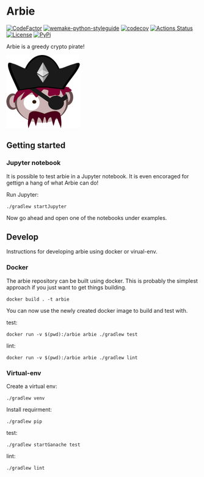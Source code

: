 # Arbie

[![CodeFactor](https://www.codefactor.io/repository/github/owodunni/arbie/badge?s=26f81a3989ea34700be306a9bbd3b90735e9c5ce)](https://www.codefactor.io/repository/github/owodunni/arbie) [![wemake-python-styleguide](https://img.shields.io/badge/style-wemake-000000.svg)](https://github.com/wemake-services/wemake-python-styleguide) [![codecov](https://codecov.io/gh/owodunni/Arbie/branch/master/graph/badge.svg?token=76NI0XBSH1)](https://codecov.io/gh/owodunni/Arbie) [![Actions Status](https://github.com/owodunni/arbie/workflows/Python%20Branch%20Workflow/badge.svg)](https://github.com/owodunni/arbie) [![License](https://img.shields.io/github/license/owodunni/GaugeRnR)](https://github.com/owodunni/GageRnR/blob/master/LICENSE)
[![PyPi](https://img.shields.io/pypi/v/Arbie)](https://pypi.org/project/Arbie/)


Arbie is a greedy crypto pirate!

![Arbie](./assets/icon/arbie-icon-192x192.png)

## Getting started

### Jupyter notebook

It is possible to test arbie in a Jupyter notebook. It is even encoraged for
gettign a hang of what Arbie can do!

Run Jupyter:
```
./gradlew startJupyter
```

Now go ahead and open one of the notebooks under examples.

## Develop

Instructions for developing arbie using docker or virual-env.

### Docker

The arbie repository can be built using docker. This is probably the simplest
approach if you just want to get things building.

```
docker build . -t arbie
```

You can now use the newly created docker image to build and test with.

test:
```
docker run -v $(pwd):/arbie arbie ./gradlew test
```

lint:
```
docker run -v $(pwd):/arbie arbie ./gradlew lint
```

### Virtual-env

Create a virtual env:
```
./gradlew venv
```

Install requirment:
```
./gradlew pip
```

test:
```
./gradlew startGanache test
```

lint:
```
./gradlew lint
```
